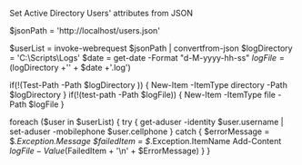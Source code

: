 Set Active Directory Users' attributes from JSON

$jsonPath = 'http://localhost/users.json'



$userList = invoke-webrequest $jsonPath | convertfrom-json
$logDirectory = 'C:\Scripts\Logs'
$date = get-date -Format "d-M-yyyy-hh-ss"
$logFile = ($logDirectory +'\' + $date +'.log')

if(!(Test-Path -Path $logDirectory ))
{
  New-Item -ItemType directory -Path $logDirectory
}
if(!(test-path -Path $logFile))
{
  New-Item -ItemType file -Path $logFile
}

foreach ($user in $userList)
{
  try
  {
    get-aduser -identity $user.username | set-aduser -mobilephone $user.cellphone
  }
  catch
  {
    $errorMessage = $_.Exception.Message
    $failedItem = $_.Exception.ItemName
    Add-Content $logFile -Value ($FailedItem + '\n' + $ErrorMessage)
  }
}
